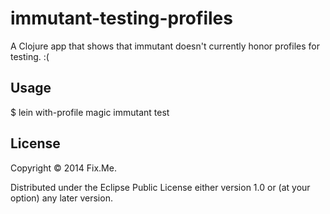 # immutant-testing-profiles

A Clojure app that shows that immutant doesn't currently honor profiles for testing. :(

## Usage

$ lein with-profile magic immutant test

## License

Copyright © 2014 Fix.Me.

Distributed under the Eclipse Public License either version 1.0 or (at
your option) any later version.
